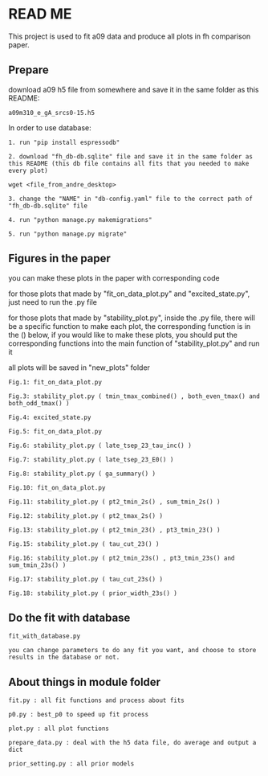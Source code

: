 # READ ME

This project is used to fit a09 data and produce all plots in fh comparison paper.

## Prepare

download a09 h5 file from somewhere and save it in the same folder as this README:

```
a09m310_e_gA_srcs0-15.h5
```

In order to use database:

```
1. run "pip install espressodb"

2. download "fh_db-db.sqlite" file and save it in the same folder as this README (this db file contains all fits that you needed to make every plot)

wget <file_from_andre_desktop>

3. change the "NAME" in "db-config.yaml" file to the correct path of "fh_db-db.sqlite" file 

4. run "python manage.py makemigrations"

5. run "python manage.py migrate"
```

## Figures in the paper


you can make these plots in the paper with corresponding code

for those plots that made by "fit_on_data_plot.py" and "excited_state.py", just need to run the .py file

for those plots that made by "stability_plot.py", inside the .py file, there will be a specific function to make each plot, the corresponding function is in the () below, if you would like to make these plots, you should put the corresponding functions into the main function of "stability_plot.py" and run it

all plots will be saved in "new_plots" folder

```
Fig.1: fit_on_data_plot.py 

Fig.3: stability_plot.py ( tmin_tmax_combined() , both_even_tmax() and both_odd_tmax() )

Fig.4: excited_state.py 

Fig.5: fit_on_data_plot.py

Fig.6: stability_plot.py ( late_tsep_23_tau_inc() )

Fig.7: stability_plot.py ( late_tsep_23_E0() )

Fig.8: stability_plot.py ( ga_summary() )

Fig.10: fit_on_data_plot.py 

Fig.11: stability_plot.py ( pt2_tmin_2s() , sum_tmin_2s() )

Fig.12: stability_plot.py ( pt2_tmax_2s() )

Fig.13: stability_plot.py ( pt2_tmin_23() , pt3_tmin_23() )

Fig.15: stability_plot.py ( tau_cut_23() )

Fig.16: stability_plot.py ( pt2_tmin_23s() , pt3_tmin_23s() and sum_tmin_23s() )

Fig.17: stability_plot.py ( tau_cut_23s() )

Fig.18: stability_plot.py ( prior_width_23s() )

```

## Do the fit with database

```
fit_with_database.py

you can change parameters to do any fit you want, and choose to store results in the database or not.
```

## About things in module folder

```
fit.py : all fit functions and process about fits

p0.py : best_p0 to speed up fit process

plot.py : all plot functions

prepare_data.py : deal with the h5 data file, do average and output a dict

prior_setting.py : all prior models

```